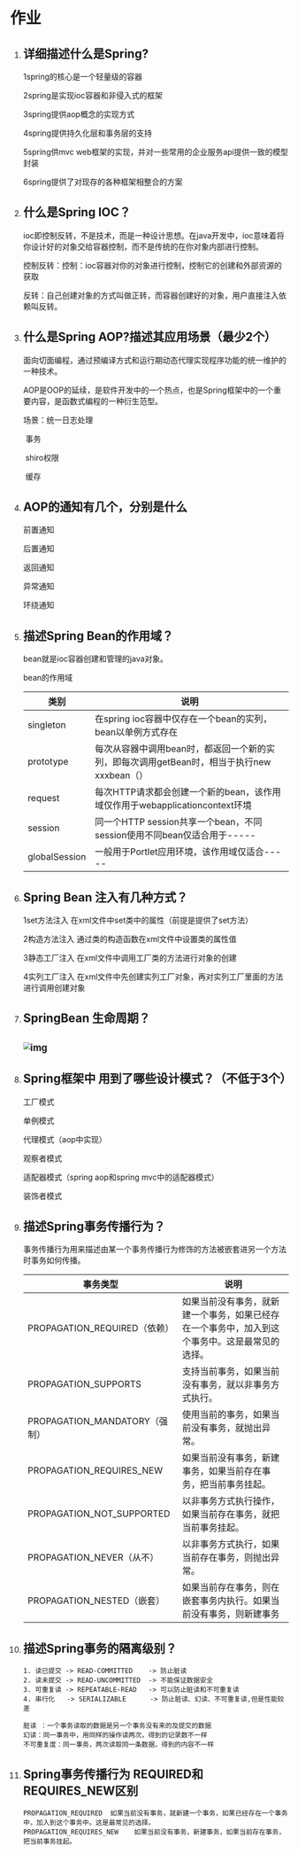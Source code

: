 # 作业

1. ## 详细描述什么是Spring?

   1spring的核心是一个轻量级的容器

   2spring是实现ioc容器和非侵入式的框架

   3spring提供aop概念的实现方式

   4spring提供持久化层和事务层的支持

   5spring供mvc web框架的实现，并对一些常用的企业服务api提供一致的模型封装

   6spring提供了对现存的各种框架相整合的方案

2. ## 什么是Spring IOC？

   ioc即控制反转，不是技术，而是一种设计思想。在java开发中，ioc意味着将你设计好的对象交给容器控制，而不是传统的在你对象内部进行控制。

   控制反转：控制：ioc容器对你的对象进行控制，控制它的创建和外部资源的获取

   ​					反转：自己创建对象的方式叫做正转，而容器创建好的对象，用户直接注入依赖叫反转。

   

3. ## 什么是Spring AOP?描述其应用场景（最少2个）

   面向切面编程，通过预编译方式和运行期动态代理实现程序功能的统一维护的一种技术。

   AOP是OOP的延续，是软件开发中的一个热点，也是Spring框架中的一个重要内容，是函数式编程的一种衍生范型。

   场景：统一日志处理

   ​			事务

   ​			shiro权限

   ​			缓存

4. ## AOP的通知有几个，分别是什么

   前置通知

   后置通知

   返回通知

   异常通知

   环绕通知

5. ## 描述Spring Bean的作用域？

   bean就是ioc容器创建和管理的java对象。

   bean的作用域

   | 类别          | 说明                                                         |
   | ------------- | ------------------------------------------------------------ |
   | singleton     | 在spring ioc容器中仅存在一个bean的实列，bean以单例方式存在   |
   | prototype     | 每次从容器中调用bean时，都返回一个新的实列，即每次调用getBean时，相当于执行new xxxbean（） |
   | request       | 每次HTTP请求都会创建一个新的bean，该作用域仅作用于webapplicationcontext环境 |
   | session       | 同一个HTTP session共享一个bean，不同session使用不同bean仅适合用于----- |
   | globalSession | 一般用于Portlet应用环境，该作用域仅适合-----                 |

   

6. ## Spring Bean 注入有几种方式？  

   1set方法注入  在xml文件中set类中的属性（前提是提供了set方法）

   2构造方法注入 通过类的构造函数在xml文件中设置类的属性值

   3静态工厂注入 在xml文件中调用工厂类的方法进行对象的创建

   4实列工厂注入 在xml文件中先创建实列工厂对象，再对实列工厂里面的方法进行调用创建对象

7. ## SpringBean 生命周期？

   ##  <img src="https://upload-images.jianshu.io/upload_images/4558491-dc3eebbd1d6c65f4.png?imageMogr2/auto-orient/strip|imageView2/2/w/823/format/webp" alt="img" style="zoom: 80%;" />

8. ## Spring框架中 用到了哪些设计模式？（不低于3个）

   工厂模式

   单例模式

   代理模式（aop中实现）

   观察者模式

   适配器模式（spring aop和spring mvc中的适配器模式）

   装饰者模式

9. ## 描述Spring事务传播行为？

   事务传播行为用来描述由某一个事务传播行为修饰的方法被嵌套进另一个方法时事务如何传播。

   | 事务类型                      | 说明                                                         |
   | ----------------------------- | ------------------------------------------------------------ |
   | PROPAGATION_REQUIRED（依赖）  | 如果当前没有事务，就新建一个事务，如果已经存在一个事务中，加入到这个事务中。这是最常见的选择。 |
   | PROPAGATION_SUPPORTS          | 支持当前事务，如果当前没有事务，就以非事务方式执行。         |
   | PROPAGATION_MANDATORY（强制） | 使用当前的事务，如果当前没有事务，就抛出异常。               |
   | PROPAGATION_REQUIRES_NEW      | 如果当前没有事务，新建事务，如果当前存在事务，把当前事务挂起。 |
   | PROPAGATION_NOT_SUPPORTED     | 以非事务方式执行操作，如果当前存在事务，就把当前事务挂起。   |
   | PROPAGATION_NEVER（从不）     | 以非事务方式执行，如果当前存在事务，则抛出异常。             |
   | PROPAGATION_NESTED（嵌套）    | 如果当前存在事务，则在嵌套事务内执行。如果当前没有事务，则新建事务 |

10. ## 描述Spring事务的隔离级别？

    ````
    1. 读已提交 -> READ-COMMITTED    -> 防止脏读
    2. 读未提交 -> READ-UNCOMMITTED  -> 不能保证数据安全
    3. 可重复读 -> REPEATABLE-READ   -> 可以防止脏读和不可重复读
    4. 串行化   -> SERIALIZABLE      -> 防止脏读、幻读、不可重复读,但是性能较差
    ````

    ```
    脏读 ：一个事务读取的数据是另一个事务没有来的及提交的数据
    幻读：同一事务中，用同样的操作读两次，得到的记录数不一样
    不可重复度：同一事务，两次读取同一条数据，得到的内容不一样
    ```

    

11. ## Spring事务传播行为 REQUIRED和REQUIRES_NEW区别

    ```
    PROPAGATION_REQUIRED  如果当前没有事务，就新建一个事务，如果已经存在一个事务中，加入到这个事务中。这是最常见的选择。
    PROPAGATION_REQUIRES_NEW    如果当前没有事务，新建事务，如果当前存在事务，把当前事务挂起。
    ```

    
